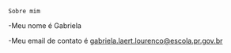     Sobre mim
-Meu nome é Gabriela

-Meu email de contato é gabriela.laert.lourenco@escola.pr.gov.br



